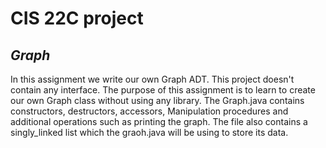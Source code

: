 #  CIS 22C project 
## _Graph_
In this assignment we write our own Graph ADT. This project doesn't contain any interface. The purpose of this assignment is to learn to create our own Graph class without using any library. The Graph.java contains constructors, destructors, accessors, Manipulation procedures and additional operations such as printing the graph. The file also contains a singly_linked list which the graoh.java will be using to store its data. 
